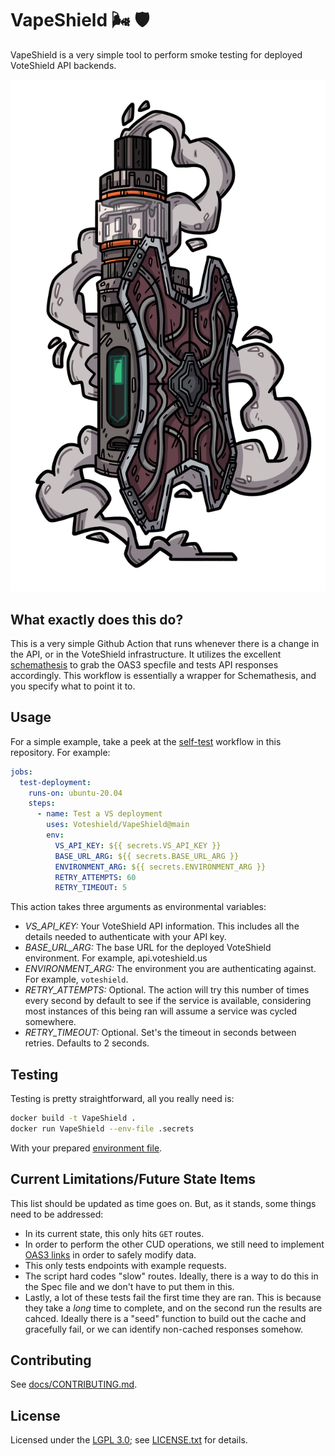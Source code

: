 # VapeShield 🌬️ 🛡️

VapeShield is a very simple tool to perform smoke testing for deployed VoteShield API backends. 

![](https://raw.githubusercontent.com/Voteshield/VapeShield/main/docs/vape_shield.png)

## What exactly does this do?

This is a very simple Github Action that runs whenever there is a change in the API, or in the VoteShield infrastructure. It utilizes the excellent [schemathesis](https://github.com/schemathesis/schemathesis) to grab the OAS3 specfile and tests API responses accordingly. This workflow is essentially a wrapper for Schemathesis, and you specify what to point it to.

## Usage

For a simple example, take a peek at the [self-test](https://github.com/Voteshield/VapeShield/blob/main/.github/workflows/self-test.yaml) workflow in this repository. For example:

```yaml
jobs:
  test-deployment:
    runs-on: ubuntu-20.04
    steps:
      - name: Test a VS deployment
        uses: Voteshield/VapeShield@main
        env:
          VS_API_KEY: ${{ secrets.VS_API_KEY }}
          BASE_URL_ARG: ${{ secrets.BASE_URL_ARG }}
          ENVIRONMENT_ARG: ${{ secrets.ENVIRONMENT_ARG }}
          RETRY_ATTEMPTS: 60
          RETRY_TIMEOUT: 5
```

This action takes three arguments as environmental variables:

- *VS_API_KEY:* Your VoteShield API information. This includes all the details needed to authenticate with your API key.
- *BASE_URL_ARG:* The base URL for the deployed VoteShield environment. For example, api.voteshield.us
- *ENVIRONMENT_ARG:* The environment you are authenticating against. For example, `voteshield`.
- *RETRY_ATTEMPTS:* Optional. The action will try this number of times every second by default to see if the service is available, considering most instances of this being ran will assume a service was cycled somewhere.
- *RETRY_TIMEOUT:* Optional. Set's the timeout in seconds between retries. Defaults to 2 seconds.

## Testing

Testing is pretty straightforward, all you really need is:

```sh
docker build -t VapeShield .
docker run VapeShield --env-file .secrets
```

With your prepared [environment file](https://docs.docker.com/compose/environment-variables/#the-env-file).

## Current Limitations/Future State Items

This list should be updated as time goes on. But, as it stands, some things need to be addressed:

- In its current state, this only hits `GET` routes.
- In order to perform the other CUD operations, we still need to implement [OAS3 links](https://swagger.io/docs/specification/links/) in order to safely modify data.
- This only tests endpoints with example requests. 
- The script hard codes "slow" routes. Ideally, there is a way to do this in the Spec file and we don't have to put them in this.
- Lastly, a lot of these tests fail the first time they are ran. This is because they take a _long_ time to complete, and on the second run the results are cahced. Ideally there is a "seed" function to build out the cache and gracefully fail, or we can identify non-cached responses somehow. 

## Contributing

See [docs/CONTRIBUTING.md](./docs/CONTRIBUTING.md).

## License

Licensed under the [LGPL 3.0](https://www.gnu.org/licenses/lgpl-3.0.en.html); see [LICENSE.txt](./LICENSE.txt) for details.

